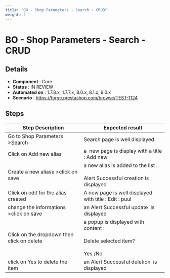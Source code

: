 ```yaml
---
title: "BO - Shop Parameters - Search - CRUD"
weight: 2
---
```


# BO - Shop Parameters - Search - CRUD
## Details
* **Component** : Core
* **Status** : IN REVIEW
* **Automated on** : 1.7.8.x, 1.7.7.x, 8.0.x, 8.1.x, 9.0.x
* **Scenario** : https://forge.prestashop.com/browse/TEST-1124

## Steps
| Step Description | Expected result |
| ----- | ----- |
| Go to Shop Parameters >Search | Search page is well displayed |
| Click on Add new alias | a  new page is display with a title : Add new |
| Create a new aliase >click on save | a new alias is added to the list .<br><br>Alert Successful creation is displayed |
| Click on edit for the alias created | A new page is well displayed with title : Edit : puul |
| change the informations >click on save | an Alert Successful update  is displayed |
| Click on the dropdown then click on delete | a popup is displayed with content : <br><br>Delete selected item? <br><br>Yes /No |
| click on Yes to delete the item | an Alert Successful deletion  is displayed |
